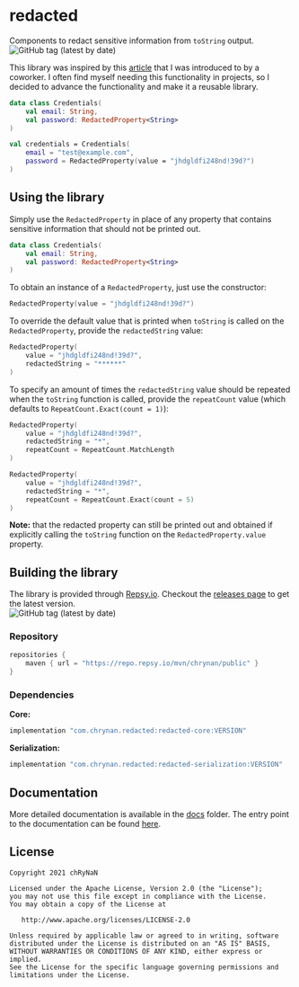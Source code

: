 # redacted

Components to redact sensitive information from `toString` output. <br />
<img alt="GitHub tag (latest by date)" src="https://img.shields.io/github/v/tag/chRyNaN/redacted">

This library was inspired by
this [article](https://mustafaali.net/2018/01/14/Kotlin-data-classes-and-sensitive-information/) that I was introduced
to by a coworker. I often find myself needing this functionality in projects, so I decided to advance the functionality
and make it a reusable library.

```kotlin
data class Credentials(
    val email: String,
    val password: RedactedProperty<String>
)

val credentials = Credentials(
    email = "test@example.com",
    password = RedactedProperty(value = "jhdgldfi248nd!39d?")
)
```

## Using the library

Simply use the `RedactedProperty` in place of any property that contains sensitive information that should not be
printed out.

```kotlin
data class Credentials(
    val email: String,
    val password: RedactedProperty<String>
)
```

To obtain an instance of a `RedactedProperty`, just use the constructor:

```kotlin
RedactedProperty(value = "jhdgldfi248nd!39d?")
```

To override the default value that is printed when `toString` is called on the `RedactedProperty`, provide
the `redactedString` value:

```kotlin
RedactedProperty(
    value = "jhdgldfi248nd!39d?",
    redactedString = "******"
)
```

To specify an amount of times the `redactedString` value should be repeated when the `toString` function is called,
provide the `repeatCount` value (which defaults to `RepeatCount.Exact(count = 1)`):

```kotlin
RedactedProperty(
    value = "jhdgldfi248nd!39d?",
    redactedString = "*",
    repeatCount = RepeatCount.MatchLength
)

RedactedProperty(
    value = "jhdgldfi248nd!39d?",
    redactedString = "*",
    repeatCount = RepeatCount.Exact(count = 5)
)
```

**Note:** that the redacted property can still be printed out and obtained if explicitly calling the `toString` function
on the `RedactedProperty.value` property.

## Building the library

The library is provided through [Repsy.io](https://repsy.io). Checkout
the [releases page](https://github.com/chRyNaN/redacted/releases) to get the latest version. <br/>
<img alt="GitHub tag (latest by date)" src="https://img.shields.io/github/v/tag/chRyNaN/redacted">

### Repository

```groovy
repositories {
    maven { url = "https://repo.repsy.io/mvn/chrynan/public" }
}
```

### Dependencies

**Core:**

```groovy
implementation "com.chrynan.redacted:redacted-core:VERSION"
```

**Serialization:**

```groovy
implementation "com.chrynan.redacted:redacted-serialization:VERSION"
```

## Documentation

More detailed documentation is available in the [docs](docs) folder. The entry point to the documentation can be
found [here](docs/index.md).

## License

```
Copyright 2021 chRyNaN

Licensed under the Apache License, Version 2.0 (the "License");
you may not use this file except in compliance with the License.
You may obtain a copy of the License at

   http://www.apache.org/licenses/LICENSE-2.0

Unless required by applicable law or agreed to in writing, software
distributed under the License is distributed on an "AS IS" BASIS,
WITHOUT WARRANTIES OR CONDITIONS OF ANY KIND, either express or implied.
See the License for the specific language governing permissions and
limitations under the License.
```
